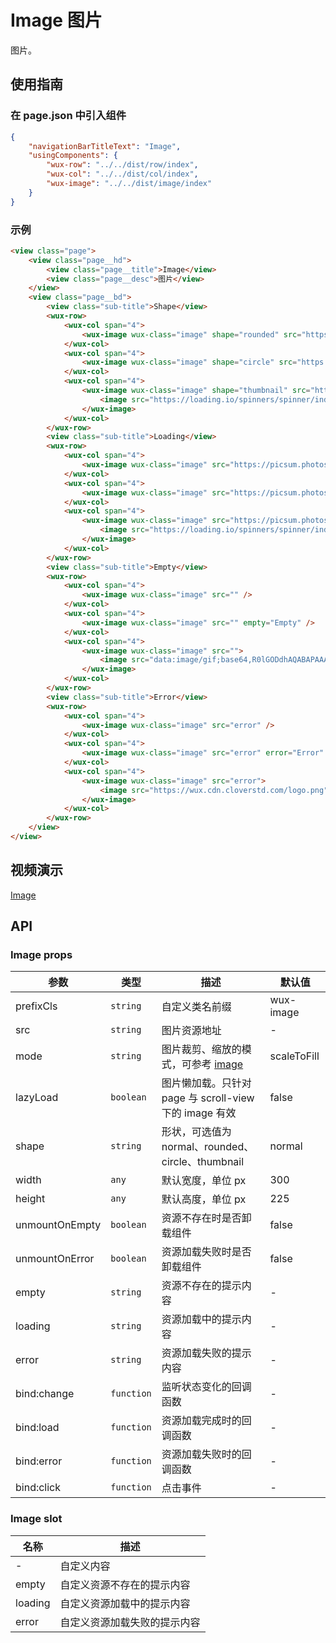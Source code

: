 # Image 图片

图片。

## 使用指南

### 在 page.json 中引入组件

```json
{
    "navigationBarTitleText": "Image",
    "usingComponents": {
        "wux-row": "../../dist/row/index",
        "wux-col": "../../dist/col/index",
        "wux-image": "../../dist/image/index"
    }
}
```

### 示例

```html
<view class="page">
    <view class="page__hd">
        <view class="page__title">Image</view>
        <view class="page__desc">图片</view>
    </view>
    <view class="page__bd">
        <view class="sub-title">Shape</view>
        <wux-row>
            <wux-col span="4">
                <wux-image wux-class="image" shape="rounded" src="https://picsum.photos/750/750/?random&s=1" />
            </wux-col>
            <wux-col span="4">
                <wux-image wux-class="image" shape="circle" src="https://picsum.photos/750/750/?random&s=2" loading="Loading" />
            </wux-col>
            <wux-col span="4">
                <wux-image wux-class="image" shape="thumbnail" src="https://picsum.photos/750/750/?random&s=3">
                    <image src="https://loading.io/spinners/spinner/index.ajax-spinner-preloader.svg" slot="loading" />
                </wux-image>
            </wux-col>
        </wux-row>
        <view class="sub-title">Loading</view>
        <wux-row>
            <wux-col span="4">
                <wux-image wux-class="image" src="https://picsum.photos/750/750/?random&s=4" />
            </wux-col>
            <wux-col span="4">
                <wux-image wux-class="image" src="https://picsum.photos/750/750/?random&s=5" loading="Loading" />
            </wux-col>
            <wux-col span="4">
                <wux-image wux-class="image" src="https://picsum.photos/750/750/?random&s=6">
                    <image src="https://loading.io/spinners/spinner/index.ajax-spinner-preloader.svg" slot="loading" />
                </wux-image>
            </wux-col>
        </wux-row>
        <view class="sub-title">Empty</view>
        <wux-row>
            <wux-col span="4">
                <wux-image wux-class="image" src="" />
            </wux-col>
            <wux-col span="4">
                <wux-image wux-class="image" src="" empty="Empty" />
            </wux-col>
            <wux-col span="4">
                <wux-image wux-class="image" src="">
                    <image src="data:image/gif;base64,R0lGODdhAQABAPAAAMPDwwAAACwAAAAAAQABAAACAkQBADs=" slot="empty" />
                </wux-image>
            </wux-col>
        </wux-row>
        <view class="sub-title">Error</view>
        <wux-row>
            <wux-col span="4">
                <wux-image wux-class="image" src="error" />
            </wux-col>
            <wux-col span="4">
                <wux-image wux-class="image" src="error" error="Error" />
            </wux-col>
            <wux-col span="4">
                <wux-image wux-class="image" src="error">
                    <image src="https://wux.cdn.cloverstd.com/logo.png" slot="error" />
                </wux-image>
            </wux-col>
        </wux-row>
    </view>
</view>
```

## 视频演示

[Image](./_media/image.mp4 ':include :type=iframe width=375px height=667px')

## API

### Image props

| 参数 | 类型 | 描述 | 默认值 |
| --- | --- | --- | --- |
| prefixCls | <code>string</code> | 自定义类名前缀 | wux-image |
| src | <code>string</code> | 图片资源地址 | - |
| mode | <code>string</code> | 图片裁剪、缩放的模式，可参考 [image](https://mp.weixin.qq.com/debug/wxadoc/dev/component/image.html) | scaleToFill |
| lazyLoad | <code>boolean</code> | 图片懒加载。只针对 page 与 scroll-view 下的 image 有效 | false |
| shape | <code>string</code> | 形状，可选值为 normal、rounded、circle、thumbnail | normal |
| width | <code>any</code> | 默认宽度，单位 px | 300 |
| height | <code>any</code> | 默认高度，单位 px | 225 |
| unmountOnEmpty | <code>boolean</code> | 资源不存在时是否卸载组件 | false |
| unmountOnError | <code>boolean</code> | 资源加载失败时是否卸载组件 | false |
| empty | <code>string</code> | 资源不存在的提示内容 | - |
| loading | <code>string</code> | 资源加载中的提示内容 | - |
| error | <code>string</code> | 资源加载失败的提示内容 | - |
| bind:change | <code>function</code> | 监听状态变化的回调函数 | - |
| bind:load | <code>function</code> | 资源加载完成时的回调函数 | - |
| bind:error | <code>function</code> | 资源加载失败时的回调函数 | - |
| bind:click | <code>function</code> | 点击事件 | - |

### Image slot

| 名称 | 描述 |
| --- | --- |
| - | 自定义内容 |
| empty | 自定义资源不存在的提示内容 |
| loading | 自定义资源加载中的提示内容 |
| error | 自定义资源加载失败的提示内容 |